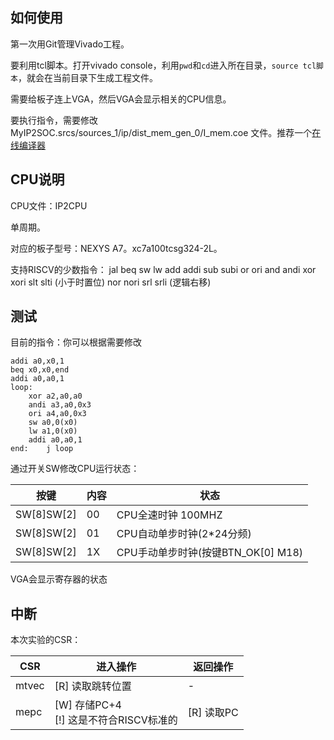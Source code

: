 ## 如何使用

第一次用Git管理Vivado工程。

要利用tcl脚本。打开vivado console，利用`pwd`和`cd`进入所在目录，`source tcl脚本`，就会在当前目录下生成工程文件。

需要给板子连上VGA，然后VGA会显示相关的CPU信息。

要执行指令，需要修改 MyIP2SOC.srcs/sources_1/ip/dist_mem_gen_0/I_mem.coe 文件。推荐一个[在线编译器](https://venus.cs61c.org/)
## CPU说明

CPU文件：IP2CPU

单周期。

对应的板子型号：NEXYS A7。xc7a100tcsg324-2L。

支持RISCV的少数指令：
jal beq sw lw 
add addi 
sub subi
or ori
and andi
xor xori
slt slti (小于时置位)
nor nori
srl srli (逻辑右移)

## 测试

目前的指令：你可以根据需要修改

```
addi a0,x0,1
beq x0,x0,end
addi a0,a0,1
loop:
	xor a2,a0,a0
	andi a3,a0,0x3
	ori a4,a0,0x3
	sw a0,0(x0)
	lw a1,0(x0)
	addi a0,a0,1
end: 	j loop
```

通过开关SW修改CPU运行状态：

| 按键       | 内容 | 状态                               |
| ---------- | ---- | ---------------------------------- |
| SW[8]SW[2] | 00   | CPU全速时钟 100MHZ                 |
| SW[8]SW[2] | 01   | CPU自动单步时钟(2*24分频)          |
| SW[8]SW[2] | 1X   | CPU手动单步时钟(按键BTN_OK[0] M18) |


VGA会显示寄存器的状态

## 中断

本次实验的CSR：

| CSR   | 进入操作                                    | 返回操作   |
| ----- | ------------------------------------------- | ---------- |
| mtvec | [R] 读取跳转位置                            | -          |
| mepc  | [W] 存储PC+4<br />[!] 这是不符合RISCV标准的 | [R] 读取PC |

​	